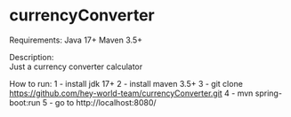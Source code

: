 # currencyConverter
Requirements:
Java            17+
Maven           3.5+

Description:   
Just a currency converter calculator

How to run:
1 - install jdk 17+
2 - install maven 3.5+
3 - git clone https://github.com/hey-world-team/currencyConverter.git
4 - mvn spring-boot:run
5 - go to http://localhost:8080/